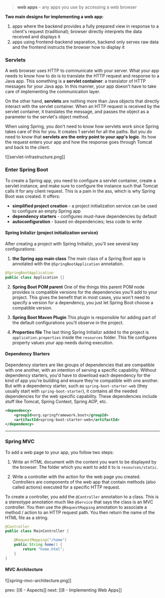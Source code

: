 > **web apps** - any apps you use by accessing a web browser

**Two main designs for implementing a web app:**
1. apps where the backend provides a fully prepared view in response to a client's request (traditional); browser directly interprets the data received and displays it
2. apps using frontend-backend separation, backend only serves raw data and the frontend instructs the browser how to display it

### Servlets
A web browser uses HTTP to communicate with your server. What your app needs to know how to do is to translate the HTTP request and response to a Java app. This something is a **servlet container**: a translator of HTTP messages for your Java app. In this manner, your app doesn't have to take care of implementing the communication layer.

On the other hand, **servlets** are nothing more than Java objects that directly interact with the servlet container. When an HTTP request is received by the servlet container, it translates the message, and passes the object as a parameter to the servlet's object method.

When using Spring, you don't need to know how servlets work since Spring takes care of this for you. It creates 1 servlet for all the paths. But you do need to know that **servlets are the entry point to your app's logic**. Its how the request enters your app and how the response goes through Tomcat and back to the client.

![[servlet-infrastructure.png]]

### Enter Spring Boot
To create a Spring app, you need to configure a servlet container, create a servlet instance, and make sure to configure the instance such that Tomcat calls it for any client request. This is a pain in the ass, which is why Spring Boot was created. It offers:
- **simplified project creation** - a project initialization service can be used to configure an empty Spring app
- **dependency starters** - configures must-have dependencies by default
- **autoconfiguration** - based on dependencies; less code to write

#### Spring Initalizr (project initialization service)
After creating a project with Spring Initializr, you'll see several key configurations:

1. **the Spring app main class**
The main class of a Spring Boot app is annotated with the `@SpringBootApplication` annotation.
```java
@SpringBootApplication
public class Application {}
```

2. **Spring Boot POM parent**
One of the things this parent POM node provides is compatible versions for the dependencies you'll add to your project. This gives the benefit that in most cases, you won't need to specify a version for a dependency, you just let Spring Boot choose a compatible version.

3. **Spring Boot Maven Plugin**
This plugin is responsible for adding part of the default configurations you'll observe in the project.

4. **Properties file**
The last thing Spring Initializr added to the project is `application.properties` inside the `resources` folder. This file configures property values your app needs during execution.

#### Dependency Starters
Dependency starters are like groups of dependencies that are compatible with one another, with an intention of serving a specific capability. Without dependency starters, you'd have to download each dependency for the kind of app you're building and ensure they're compatible with one another. But with a dependency starter, such as `spring-boot-starter-web` (they usually start with `spring-boot-starter`), it contains all the needed dependencies for the web specific capability. These dependencies include stuff like Tomcat, Spring Context, Spring AOP, etc.

```xml
<dependency>  
    <groupId>org.springframework.boot</groupId>  
    <artifactId>spring-boot-starter-web</artifactId>  
</dependency>
```

---

### Spring MVC
To add a web page to your app, you follow two steps:
1. Write an HTML document with the content you want to be displayed by the browser. The folder which you want to add it to is `resources/static`.

2. Write a controller with the action for the web page you created. Controllers are components of the web app that contain methods (also called actions) executed for a specific HTTP request.

To create a controller, you add the `@Controller` annotation to a class. This is a stereotype annotation much like `@Service` that says the class is an MVC controller. You then use the `@RequestMapping` annotation to associate a method / action to an HTTP request path. You then return the name of the HTML file as a string.

```java
@Controller
public class MainController {

	@RequestMapping("/home")
	public String home() {
		return "home.html";
	}
}
```

#### MVC Architecture

![[spring-mvc-architecture.png]]

prev: [[6 - Aspects]]
next: [[8 - Implementing Web Apps]]